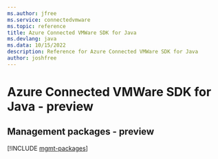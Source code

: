 ```yaml
---
ms.author: jfree
ms.service: connectedvmware
ms.topic: reference
title: Azure Connected VMWare SDK for Java
ms.devlang: java
ms.data: 10/15/2022
description: Reference for Azure Connected VMWare SDK for Java
author: joshfree
---
```

# Azure Connected VMWare SDK for Java - preview

## Management packages - preview
[!INCLUDE [mgmt-packages](connected-vmware-mgmt-index.md)]